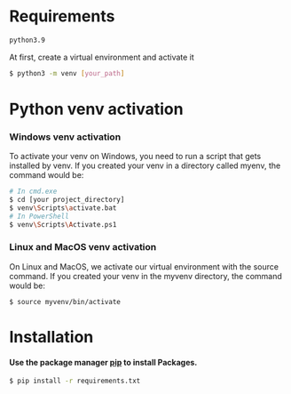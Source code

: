 # Requirements

```bash
python3.9
```

At first, create a virtual environment and activate it
```bash
$ python3 -m venv [your_path]
````
# Python venv activation


### Windows venv activation
To activate your venv on Windows, you need to run a script that gets installed by venv. If you created your venv in a directory called myenv, the command would be:
``` bash
# In cmd.exe
$ cd [your project_directory]
$ venv\Scripts\activate.bat
# In PowerShell
$ venv\Scripts\Activate.ps1
````
### Linux and MacOS venv activation
On Linux and MacOS, we activate our virtual environment with the source command. If you created your venv in the myvenv directory, the command would be:
```
$ source myvenv/bin/activate
```

# Installation
#### Use the package manager [pip](https://pip.pypa.io/en/stable/) to install Packages.

```bash
$ pip install -r requirements.txt
```